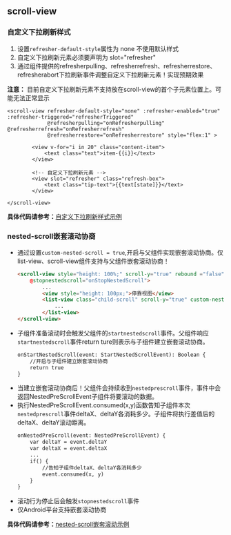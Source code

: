 ## scroll-view

<!-- UTSCOMJSON.scroll-view.description -->

<!-- UTSCOMJSON.scroll-view.attrubute -->

<!-- UTSCOMJSON.scroll-view.event -->

<!-- UTSCOMJSON.scroll-view.example -->

### 自定义下拉刷新样式

1. 设置`refresher-default-style`属性为 none 不使用默认样式
2. 自定义下拉刷新元素必须要声明为 slot="refresher"
3. 通过组件提供的refresherpulling、refresherrefresh、refresherrestore、refresherabort下拉刷新事件调整自定义下拉刷新元素！实现预期效果

**注意：** 目前自定义下拉刷新元素不支持放在scroll-view的首个子元素位置上。可能无法正常显示

```vue
<scroll-view refresher-default-style="none" :refresher-enabled="true" :refresher-triggered="refresherTriggered"
			 @refresherpulling="onRefresherpulling" @refresherrefresh="onRefresherrefresh" 
			 @refresherrestore="onRefresherrestore" style="flex:1" >
			 
		<view v-for="i in 20" class="content-item">
			<text class="text">item-{{i}}</text>
		</view>
		
		<!-- 自定义下拉刷新元素 -->
		<view slot="refresher" class="refresh-box">
			<text class="tip-text">{{text[state]}}</text>
		</view>
		
</scroll-view>
```

**具体代码请参考：**[自定义下拉刷新样式示例](https://gitcode.net/dcloud/hello-uni-app-x/-/blob/alpha/pages/component/scroll-view/scroll-view-custom-refresher-props.uvue)

### nested-scroll嵌套滚动协商

+ 通过设置`custom-nested-scroll = true`,开启与父组件实现嵌套滚动协商。仅list-view、scroll-view组件支持与父组件嵌套滚动协商！
	```html
	<scroll-view style="height: 100%;" scroll-y="true" rebound ="false" @startnestedscroll="onStartNestedScroll" @nestedprescroll="onNestedPreScroll"
		@stopnestedscroll="onStopNestedScroll">
			...
			<view style="height: 100px;">停靠视图</view>
			<list-view class="child-scroll" scroll-y="true" custom-nested-scroll="true">
				...
			</list-view>
	</scroll-view>
	```
+ 子组件准备滚动时会触发父组件的`startnestedscroll`事件。父组件响应`startnestedscroll`事件return ture则表示与子组件建立嵌套滚动协商。
	```html
	onStartNestedScroll(event: StartNestedScrollEvent): Boolean {
		//开启与子组件建立嵌套滚动协商
		return true
	}
	```
+ 当建立嵌套滚动协商后！父组件会持续收到`nestedprescroll`事件，事件中会返回NestedPreScrollEvent子组件将要滚动的数据。
+ 执行NestedPreScrollEvent.consumed(x,y)函数告知子组件本次`nestedprescroll`事件deltaX、deltaY各消耗多少。子组件将执行差值后的deltaX、deltaY滚动距离。
	```html
	onNestedPreScroll(event: NestedPreScrollEvent) {
		var deltaY = event.deltaY
		var deltaX = event.deltaX
		...
		if() {
			//告知子组件deltaX、deltaY各消耗多少
			event.consumed(x, y)
		}
	}
	```
+ 滚动行为停止后会触发`stopnestedscroll`事件
+ 仅Android平台支持嵌套滚动协商

**具体代码请参考：**[nested-scroll嵌套滚动示例](https://gitcode.net/dcloud/hello-uni-app-x/-/blob/alpha/pages/template/long-list/long-list.uvue)

<!-- UTSCOMJSON.scroll-view.compatibility -->

<!-- UTSCOMJSON.scroll-view.children -->

<!-- UTSCOMJSON.scroll-view.reference -->

